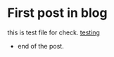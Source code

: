# First post in blog

this is test file for check.
[testing](https://F-hiller.github.io)

- end of the post.
